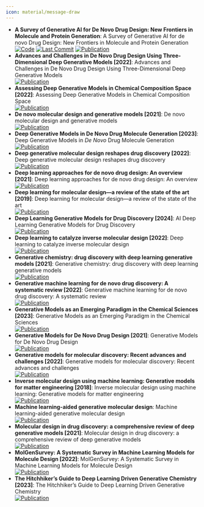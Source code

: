 ```yaml
---
icon: material/message-draw
---
```


- **A Survey of Generative AI for De Novo Drug Design: New Frontiers in Molecule and Protein Generation**: A Survey of Generative AI for de novo Drug Design: New Frontiers in Molecule and Protein Generation  
		[![Code](https://img.shields.io/github/stars/gersteinlab/GenAI4Drug?style=for-the-badge&logo=github)](https://github.com/gersteinlab/GenAI4Drug) [![Last Commit](https://img.shields.io/github/last-commit/gersteinlab/GenAI4Drug?style=for-the-badge&logo=github)](https://github.com/gersteinlab/GenAI4Drug) [![Publication](https://img.shields.io/badge/Publication-Citations:1-blue?style=for-the-badge&logo=bookstack)](https://doi.org/10.1093/bib/bbae338) 
- **Advances and Challenges in De Novo Drug Design Using Three-Dimensional Deep Generative Models [2022]**: Advances and Challenges in De Novo Drug Design Using Three-Dimensional Deep Generative Models  
	[![Publication](https://img.shields.io/badge/Publication-Citations:35-blue?style=for-the-badge&logo=bookstack)](https://doi.org/10.1021/acs.jcim.2c00042) 
- **Assessing Deep Generative Models in Chemical Composition Space [2022]**: Assessing Deep Generative Models in Chemical Composition Space  
	[![Publication](https://img.shields.io/badge/Publication-Citations:13-blue?style=for-the-badge&logo=bookstack)](https://doi.org/10.1021/acs.chemmater.2c01860) 
- **De novo molecular design and generative models [2021]**: De novo molecular design and generative models  
	[![Publication](https://img.shields.io/badge/Publication-Citations:151-blue?style=for-the-badge&logo=bookstack)](https://doi.org/10.1016/j.drudis.2021.05.019) 
- **Deep Generative Models in De Novo Drug Molecule Generation [2023]**: Deep Generative Models in <i>De Novo</i> Drug Molecule Generation  
	[![Publication](https://img.shields.io/badge/Publication-Citations:17-blue?style=for-the-badge&logo=bookstack)](https://doi.org/10.1021/acs.jcim.3c01496) 
- **Deep generative molecular design reshapes drug discovery [2022]**: Deep generative molecular design reshapes drug discovery  
	[![Publication](https://img.shields.io/badge/Publication-Citations:72-blue?style=for-the-badge&logo=bookstack)](https://doi.org/10.1016/j.xcrm.2022.100794) 
- **Deep learning approaches for de novo drug design: An overview [2021]**: Deep learning approaches for de novo drug design: An overview  
	[![Publication](https://img.shields.io/badge/Publication-Citations:0-blue?style=for-the-badge&logo=bookstack)](https://doi.org/10.1016/j.sbi.2021.10.001) 
- **Deep learning for molecular design—a review of the state of the art [2019]**: Deep learning for molecular design—a review of the state of the art  
	[![Publication](https://img.shields.io/badge/Publication-Citations:418-blue?style=for-the-badge&logo=bookstack)](https://doi.org/10.1039/C9ME00039A) 
- **Deep Learning Generative Models for Drug Discovery [2024]**: AI Deep Learning Generative Models for Drug Discovery  
	[![Publication](https://img.shields.io/badge/Publication-Citations:2-blue?style=for-the-badge&logo=bookstack)](https://doi.org/10.1007/978-3-031-46238-2_23) 
- **Deep learning to catalyze inverse molecular design [2022]**: Deep learning to catalyze inverse molecular design  
	[![Publication](https://img.shields.io/badge/Publication-Citations:17-blue?style=for-the-badge&logo=bookstack)](https://doi.org/10.1016/j.cej.2022.136669) 
- **Generative chemistry: drug discovery with deep learning generative models [2021]**: Generative chemistry: drug discovery with deep learning generative models  
	[![Publication](https://img.shields.io/badge/Publication-Citations:77-blue?style=for-the-badge&logo=bookstack)](https://doi.org/10.1007/s00894-021-04674-8) 
- **Generative machine learning for de novo drug discovery: A systematic review [2022]**: Generative machine learning for de novo drug discovery: A systematic review  
	[![Publication](https://img.shields.io/badge/Publication-Citations:57-blue?style=for-the-badge&logo=bookstack)](https://doi.org/10.1016/j.compbiomed.2022.105403) 
- **Generative Models as an Emerging Paradigm in the Chemical Sciences [2023]**: Generative Models as an Emerging Paradigm in the Chemical Sciences  
	[![Publication](https://img.shields.io/badge/Publication-Citations:93-blue?style=for-the-badge&logo=bookstack)](https://doi.org/10.1021/jacs.2c13467) 
- **Generative Models for De Novo Drug Design [2021]**: Generative Models for De Novo Drug Design  
	[![Publication](https://img.shields.io/badge/Publication-Citations:102-blue?style=for-the-badge&logo=bookstack)](https://doi.org/10.1021/acs.jmedchem.1c00927) 
- **Generative models for molecular discovery: Recent advances and challenges [2022]**: Generative models for molecular discovery: Recent advances and challenges  
	[![Publication](https://img.shields.io/badge/Publication-Citations:115-blue?style=for-the-badge&logo=bookstack)](https://doi.org/10.1002/wcms.1608) 
- **Inverse molecular design using machine learning: Generative models for matter engineering [2018]**: Inverse molecular design using machine learning: Generative models for matter engineering  
	[![Publication](https://img.shields.io/badge/Publication-Citations:1185-blue?style=for-the-badge&logo=bookstack)](https://doi.org/10.1126/science.aat2663) 
- **Machine learning-aided generative molecular design**: Machine learning-aided generative molecular design  
	[![Publication](https://img.shields.io/badge/Publication-Citations:8-blue?style=for-the-badge&logo=bookstack)](https://doi.org/10.1038/s42256-024-00843-5) 
- **Molecular design in drug discovery: a comprehensive review of deep generative models [2021]**: Molecular design in drug discovery: a comprehensive review of deep generative models  
	[![Publication](https://img.shields.io/badge/Publication-Citations:85-blue?style=for-the-badge&logo=bookstack)](https://doi.org/10.1093/bib/bbab344) 
- **MolGenSurvey: A Systematic Survey in Machine Learning Models for Molecule Design [2022]**: MolGenSurvey: A Systematic Survey in Machine Learning Models for Molecule Design  
	[![Publication](https://img.shields.io/badge/Publication-Citations:0-blue?style=for-the-badge&logo=arxiv)](https://doi.org/10.36227/techrxiv.16755457) 
- **The Hitchhiker’s Guide to Deep Learning Driven Generative Chemistry [2023]**: The Hitchhiker’s Guide to Deep Learning Driven Generative Chemistry  
	[![Publication](https://img.shields.io/badge/Publication-Citations:10-blue?style=for-the-badge&logo=bookstack)](https://doi.org/10.1021/acsmedchemlett.3c00041) 
